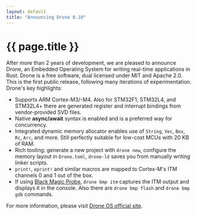 ```yaml
---
layout: default
title: "Announcing Drone 0.10"
---
```


# {{ page.title }}

After more than 2 years of development, we are pleased to announce Drone, an
Embedded Operating System for writing real-time applications in Rust. Drone is a
free software, dual licensed under MIT and Apache 2.0. This is the first public
release, following many iterations of experimentation. Drone's key highlights:

- Supports ARM Cortex-M3/-M4. Also for STM32F1, STM32L4, and STM32L4+ there are
  generated register and interrupt bindings from vendor-provided SVD files.
- Native **async/await** syntax is enabled and is a preferred way for
  concurrency.
- Integrated dynamic memory allocator enables use of `String`, `Vec`, `Box`,
  `Rc`, `Arc`, and more. Still perfectly suitable for low-cost MCUs with 20 KB
  of RAM.
- Rich tooling: generate a new project with `drone new`, configure the memory
  layout in `Drone.toml`, `drone-ld` saves you from manually writing linker
  scripts.
- `print!`, `eprint!` and similar macros are mapped to Cortex-M's ITM channels 0
  and 1 out of the box.
- If using [Black Magic Probe](http://black-magic.org/), `drone bmp itm`
  captures the ITM output and displays it in the console. Also there are `drone
  bmp flash` and `drone bmp gdb` commands.

For more information, please visit [Drone OS official
site](https://www.drone-os.com).

